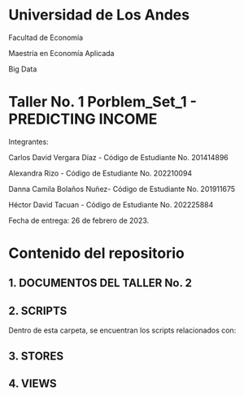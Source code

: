 # Universidad de Los Andes

Facultad de Economía

Maestría en Economía Aplicada

Big Data

# Taller No. 1 Porblem_Set_1 - PREDICTING INCOME

Integrantes: 

Carlos David Vergara Díaz -
Código de Estudiante No. 201414896

Alexandra Rizo - 
Código de Estudiante No. 202210094

Danna Camila Bolaños Nuñez- 
Código de Estudiante No. 201911675

Héctor David Tacuan - 
Código de Estudiante No. 202225884

Fecha de entrega: 26 de febrero de 2023. 

# Contenido del repositorio

## 1. DOCUMENTOS DEL TALLER No. 2

## 2. SCRIPTS

Dentro de esta carpeta, se encuentran los scripts relacionados con: 

## 3. STORES

## 4. VIEWS
